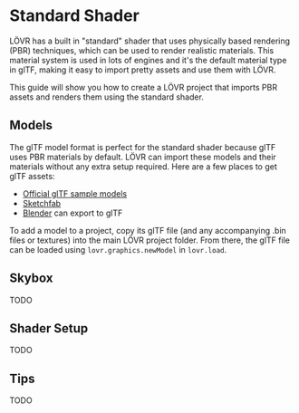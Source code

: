 Standard Shader
===

LÖVR has a built in "standard" shader that uses physically based rendering (PBR) techniques, which
can be used to render realistic materials.  This material system is used in lots of engines and it's
the default material type in glTF, making it easy to import pretty assets and use them with LÖVR.

This guide will show you how to create a LÖVR project that imports PBR assets and renders them using
the standard shader.

Models
---

The glTF model format is perfect for the standard shader because glTF uses PBR materials by default.
LÖVR can import these models and their materials without any extra setup required.  Here are a few
places to get glTF assets:

- [Official glTF sample models](https://github.com/KhronosGroup/glTF-Sample-Models)
- [Sketchfab](https://sketchfab.com)
- [Blender](https://www.blender.org) can export to glTF

To add a model to a project, copy its glTF file (and any accompanying .bin files or textures) into
the main LÖVR project folder.  From there, the glTF file can be loaded using `lovr.graphics.newModel`
in `lovr.load`.

Skybox
---

TODO

Shader Setup
---

TODO

Tips
---

TODO
